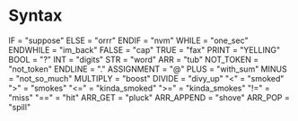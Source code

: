 # Syntax
IF = "suppose"
ELSE = "orrr"
ENDIF = "nvm"
WHILE = "one_sec"
ENDWHILE = "im_back"
FALSE = "cap"
TRUE = "fax"
PRINT = "YELLING"
BOOL = "?"
INT = "digits"
STR = "word"
ARR = "tub"
NOT_TOKEN = "not_token"
ENDLINE = "."
ASSIGNMENT = "@"
PLUS = "with_sum"
MINUS = "not_so_much"
MULTIPLY = "boost"
DIVIDE = "divy_up"
"<" = "smoked"
">" = "smokes"
"<=" = "kinda_smoked"
">=" = "kinda_smokes"
"!=" = "miss"
"==" = "hit"
ARR_GET = "pluck"
ARR_APPEND = "shove"
ARR_POP = "spill"